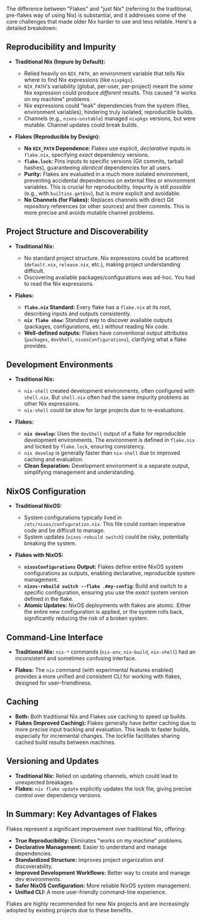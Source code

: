 The difference between "Flakes" and "just Nix" (referring to the traditional, pre-flakes way of using Nix) is substantial, and it addresses some of the core challenges that made older Nix harder to use and less reliable. Here's a detailed breakdown:

## Reproducibility and Impurity

*   **Traditional Nix (Impure by Default):**
    *   Relied heavily on `NIX_PATH`, an environment variable that tells Nix where to find Nix expressions (like `nixpkgs`).
    *   `NIX_PATH`'s variability (global, per-user, per-project) meant the *same* Nix expression could produce *different* results. This caused "it works on my machine" problems.
    *   Nix expressions could "leak" dependencies from the system (files, environment variables), hindering truly isolated, reproducible builds.
    *   Channels (e.g., `nixos-unstable`) managed `nixpkgs` versions, but were mutable. Channel updates could break builds.

*   **Flakes (Reproducible by Design):**
    *   **No `NIX_PATH` Dependence:** Flakes use explicit, *declarative* inputs in `flake.nix`, specifying *exact* dependency versions.
    *   **`flake.lock`:** Pins inputs to specific versions (Git commits, tarball hashes), guaranteeing *identical* dependencies for all users.
    *   **Purity:** Flakes are evaluated in a much more isolated environment, preventing accidental dependencies on external files or environment variables.  This is crucial for reproducibility. Impurity is still *possible* (e.g., with `builtins.getEnv`), but is more explicit and avoidable.
    *   **No Channels (for Flakes):** Replaces channels with direct Git repository references (or other sources) and their commits. This is more precise and avoids mutable channel problems.

## Project Structure and Discoverability

*   **Traditional Nix:**
    *   No standard project structure. Nix expressions could be scattered (`default.nix`, `release.nix`, etc.), making project understanding difficult.
    *   Discovering available packages/configurations was ad-hoc. You had to read the Nix expressions.

*   **Flakes:**
    *   **`flake.nix` Standard:** Every flake has a `flake.nix` at its root, describing inputs and outputs consistently.
    *   **`nix flake show`:** Standard way to discover available outputs (packages, configurations, etc.) *without* reading Nix code.
    *   **Well-defined outputs:** Flakes have conventional output attributes (`packages`, `devShell`, `nixosConfigurations`), clarifying what a flake provides.

## Development Environments

*   **Traditional Nix:**
    *   `nix-shell` created development environments, often configured with `shell.nix`.  But `shell.nix` often had the same impurity problems as other Nix expressions.
    *   `nix-shell` could be slow for large projects due to re-evaluations.

*   **Flakes:**
    *   **`nix develop`:** Uses the `devShell` output of a flake for reproducible development environments. The environment is defined in `flake.nix` and locked by `flake.lock`, ensuring consistency.
    *   `nix develop` is generally faster than `nix-shell` due to improved caching and evaluation.
    *   **Clean Separation:** Development environment is a separate output, simplifying management and understanding.

## NixOS Configuration

*   **Traditional NixOS:**
    *   System configurations typically lived in `/etc/nixos/configuration.nix`.  This file could contain imperative code and be difficult to manage.
    *   System updates (`nixos-rebuild switch`) could be risky, potentially breaking the system.

*   **Flakes with NixOS:**
    *   **`nixosConfigurations` Output:** Flakes define entire NixOS system configurations as outputs, enabling declarative, reproducible system management.
    *   **`nixos-rebuild switch --flake .#my-config`:** Build and switch to a specific configuration, ensuring you use the *exact* system version defined in the flake.
    *   **Atomic Updates:** NixOS deployments with flakes are atomic. Either the entire new configuration is applied, or the system rolls back, significantly reducing the risk of a broken system.

## Command-Line Interface

*   **Traditional Nix:** `nix-*` commands (`nix-env`, `nix-build`, `nix-shell`) had an inconsistent and sometimes confusing interface.

*   **Flakes:** The `nix` command (with experimental features enabled) provides a more unified and consistent CLI for working with flakes, designed for user-friendliness.

## Caching

*   **Both:** Both traditional Nix and Flakes use caching to speed up builds.
*   **Flakes (Improved Caching):** Flakes generally have *better* caching due to more precise input tracking and evaluation. This leads to faster builds, especially for incremental changes. The lockfile facilitates sharing cached build results between machines.

## Versioning and Updates

*   **Traditional Nix:** Relied on updating channels, which could lead to unexpected breakages.
*   **Flakes:** `nix flake update` explicitly updates the lock file, giving precise control over dependency versions.

## In Summary: Key Advantages of Flakes

Flakes represent a significant improvement over traditional Nix, offering:

*   **True Reproducibility:** Eliminates "works on my machine" problems.
*   **Declarative Management:** Easier to understand and manage dependencies.
*   **Standardized Structure:** Improves project organization and discoverability.
*   **Improved Development Workflows:** Better way to create and manage dev environments.
*   **Safer NixOS Configuration:** More reliable NixOS system management.
*   **Unified CLI:** A more user-friendly command-line experience.

Flakes are highly recommended for new Nix projects and are increasingly adopted by existing projects due to these benefits.
